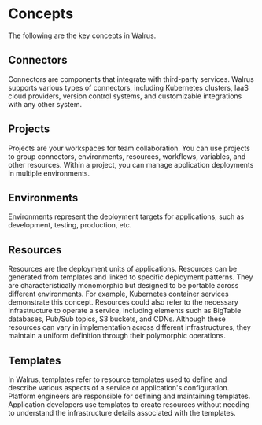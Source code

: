 # Concepts

The following are the key concepts in Walrus.

## Connectors

Connectors are components that integrate with third-party services. Walrus supports various types of connectors, including Kubernetes clusters, IaaS cloud providers, version control systems, and customizable integrations with any other system.

## Projects

Projects are your workspaces for team collaboration. You can use projects to group connectors, environments, resources, workflows, variables, and other resources. Within a project, you can manage application deployments in multiple environments.

## Environments

Environments represent the deployment targets for applications, such as development, testing, production, etc.

## Resources

Resources are the deployment units of applications. Resources can be generated from templates and linked to specific deployment patterns. They are characteristically monomorphic but designed to be portable across different environments. For example, Kubernetes container services demonstrate this concept. Resources could also refer to the necessary infrastructure to operate a service, including elements such as BigTable databases, Pub/Sub topics, S3 buckets, and CDNs. Although these resources can vary in implementation across different infrastructures, they maintain a uniform definition through their polymorphic operations.

## Templates

In Walrus, templates refer to resource templates used to define and describe various aspects of a service or application's configuration. Platform engineers are responsible for defining and maintaining templates. Application developers use templates to create resources without needing to understand the infrastructure details associated with the templates.
